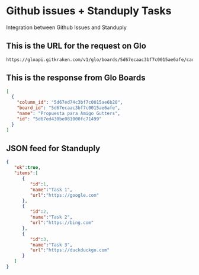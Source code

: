 # Github issues + Standuply Tasks
Integration between Github Issues and Standuply

## This is the URL for the request on Glo

```
https://gloapi.gitkraken.com/v1/glo/boards/5d67ecaac3bf7c0015ae6afe/cards
```
## This is the response from Glo Boards

``` JSON
[
  {
    "column_id": "5d67ed74c3bf7c0015ae6b20",
    "board_id": "5d67ecaac3bf7c0015ae6afe",
    "name": "Propuesta para Amigo Gutters",
    "id": "5d67ed430be081000fc71499"
  }
]
```

## JSON feed for Standuply

```JSON
{  
   "ok":true,
   "items":[  
      {  
         "id":1,
         "name":"Task 1",
         "url":"https://google.com"
      },
      {  
         "id":2,
         "name":"Task 2",
         "url":"https://bing.com"
      },
      {  
         "id":3,
         "name":"Task 3",
         "url":"https://duckduckgo.com"
      }
   ]
}
```
